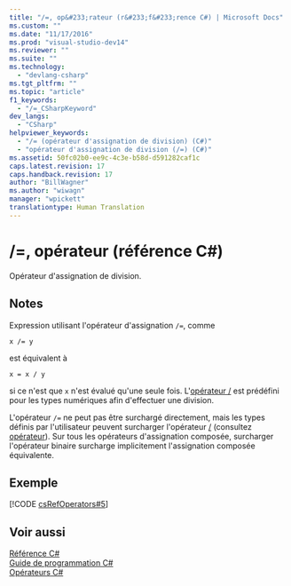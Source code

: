 ```yaml
---
title: "/=, op&#233;rateur (r&#233;f&#233;rence C#) | Microsoft Docs"
ms.custom: ""
ms.date: "11/17/2016"
ms.prod: "visual-studio-dev14"
ms.reviewer: ""
ms.suite: ""
ms.technology: 
  - "devlang-csharp"
ms.tgt_pltfrm: ""
ms.topic: "article"
f1_keywords: 
  - "/=_CSharpKeyword"
dev_langs: 
  - "CSharp"
helpviewer_keywords: 
  - "/= (opérateur d'assignation de division) (C#)"
  - "opérateur d'assignation de division (/=) (C#)"
ms.assetid: 50fc02b0-ee9c-4c3e-b58d-d591282caf1c
caps.latest.revision: 17
caps.handback.revision: 17
author: "BillWagner"
ms.author: "wiwagn"
manager: "wpickett"
translationtype: Human Translation
---
```

# /=, op&#233;rateur (r&#233;f&#233;rence C#)
Opérateur d'assignation de division.  
  
## Notes  
 Expression utilisant l'opérateur d'assignation `/=`, comme  
  
```  
x /= y  
```  
  
 est équivalent à  
  
```  
x = x / y  
```  
  
 si ce n'est que `x` n'est évalué qu'une seule fois.  L'[opérateur \/](../../../csharp/language-reference/operators/division-operator.md) est prédéfini pour les types numériques afin d'effectuer une division.  
  
 L'opérateur `/=` ne peut pas être surchargé directement, mais les types définis par l'utilisateur peuvent surcharger l'opérateur [\/](../../../csharp/language-reference/operators/division-operator.md) \(consultez [opérateur](../../../csharp/language-reference/keywords/operator.md)\).  Sur tous les opérateurs d'assignation composée, surcharger l'opérateur binaire surcharge implicitement l'assignation composée équivalente.  
  
## Exemple  
 [!CODE [csRefOperators#5](../CodeSnippet/VS_Snippets_VBCSharp/csrefOperators#5)]  
  
## Voir aussi  
 [Référence C\#](../../../csharp/language-reference/index.md)   
 [Guide de programmation C\#](../../../csharp/programming-guide/index.md)   
 [Opérateurs C\#](../../../csharp/language-reference/operators/index.md)